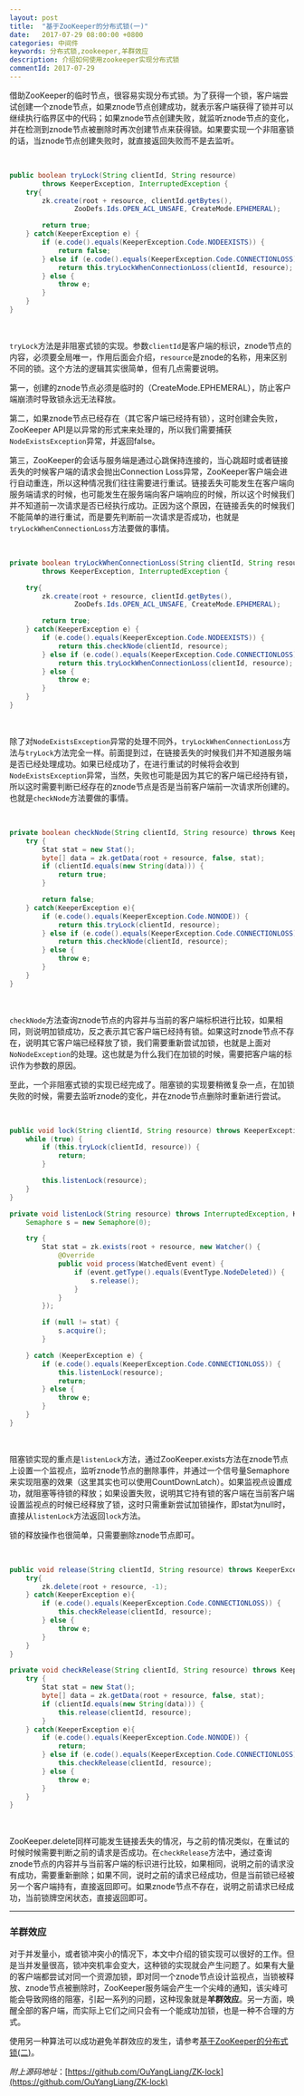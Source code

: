 ```yaml
---
layout: post
title:  "基于ZooKeeper的分布式锁(一)"
date:   2017-07-29 08:00:00 +0800
categories: 中间件
keywords: 分布式锁,zookeeper,羊群效应
description: 介绍如何使用zookeeper实现分布式锁
commentId: 2017-07-29
---
```

借助ZooKeeper的临时节点，很容易实现分布式锁。为了获得一个锁，客户端尝试创建一个znode节点，如果znode节点创建成功，就表示客户端获得了锁并可以继续执行临界区中的代码；如果znode节点创建失败，就监听znode节点的变化，并在检测到znode节点被删除时再次创建节点来获得锁。如果要实现一个非阻塞锁的话，当znode节点创建失败时，就直接返回失败而不是去监听。

<br/>

```java
public boolean tryLock(String clientId, String resource)
        throws KeeperException, InterruptedException {
    try{
        zk.create(root + resource, clientId.getBytes(),
                ZooDefs.Ids.OPEN_ACL_UNSAFE, CreateMode.EPHEMERAL);

        return true;
    } catch(KeeperException e) {
        if (e.code().equals(KeeperException.Code.NODEEXISTS)) {
            return false;
        } else if (e.code().equals(KeeperException.Code.CONNECTIONLOSS)) {
            return this.tryLockWhenConnectionLoss(clientId, resource);
        } else {
            throw e;
        }
    }
}
```

<br/>

`tryLock`方法是非阻塞式锁的实现。参数`clientId`是客户端的标识，znode节点的内容，必须要全局唯一，作用后面会介绍，`resource`是znode的名称，用来区别不同的锁。这个方法的逻辑其实很简单，但有几点需要说明。

第一，创建的znode节点必须是临时的（CreateMode.EPHEMERAL），防止客户端崩溃时导致锁永远无法释放。

第二，如果znode节点已经存在（其它客户端已经持有锁），这时创建会失败，ZooKeeper API是以异常的形式来来处理的，所以我们需要捕获`NodeExistsException`异常，并返回false。

第三，ZooKeeper的会话与服务端是通过心跳保持连接的，当心跳超时或者链接丢失的时候客户端的请求会抛出Connection Loss异常，ZooKeeper客户端会进行自动重连，所以这种情况我们往往需要进行重试。链接丢失可能发生在客户端向服务端请求的时候，也可能发生在服务端向客户端响应的时候，所以这个时候我们并不知道前一次请求是否已经执行成功。正因为这个原因，在链接丢失的时候我们不能简单的进行重试，而是要先判断前一次请求是否成功，也就是`tryLockWhenConnectionLoss`方法要做的事情。

<br/>

```java
private boolean tryLockWhenConnectionLoss(String clientId, String resource)
        throws KeeperException, InterruptedException {

    try{
        zk.create(root + resource, clientId.getBytes(),
                ZooDefs.Ids.OPEN_ACL_UNSAFE, CreateMode.EPHEMERAL);

        return true;
    } catch(KeeperException e) {
        if (e.code().equals(KeeperException.Code.NODEEXISTS)) {
            return this.checkNode(clientId, resource);
        } else if (e.code().equals(KeeperException.Code.CONNECTIONLOSS)) {
            return this.tryLockWhenConnectionLoss(clientId, resource);
        } else {
            throw e;
        }
    }
}
```

<br/>

除了对`NodeExistsException`异常的处理不同外，`tryLockWhenConnectionLoss`方法与`tryLock`方法完全一样。前面提到过，在链接丢失的时候我们并不知道服务端是否已经处理成功。如果已经成功了，在进行重试的时候将会收到`NodeExistsException`异常，当然，失败也可能是因为其它的客户端已经持有锁，所以这时需要判断已经存在的znode节点是否是当前客户端前一次请求所创建的。也就是`checkNode`方法要做的事情。

<br/>

```java
private boolean checkNode(String clientId, String resource) throws KeeperException, InterruptedException {
    try {
        Stat stat = new Stat();
        byte[] data = zk.getData(root + resource, false, stat);
        if (clientId.equals(new String(data))) {
            return true;
        }

        return false;
    } catch(KeeperException e){
        if (e.code().equals(KeeperException.Code.NONODE)) {
            return this.tryLock(clientId, resource);
        } else if (e.code().equals(KeeperException.Code.CONNECTIONLOSS)) {
            return this.checkNode(clientId, resource);
        } else {
            throw e;
        }
    }
}
```

<br/>

`checkNode`方法查询znode节点的内容并与当前的客户端标枳进行比较，如果相同，则说明加锁成功，反之表示其它客户端已经持有锁。如果这时znode节点不存在，说明其它客户端已经释放了锁，我们需要重新尝试加锁，也就是上面对`NoNodeException`的处理。这也就是为什么我们在加锁的时候，需要把客户端的标识作为参数的原因。

至此，一个非阻塞式锁的实现已经完成了。阻塞锁的实现要稍微复杂一点，在加锁失败的时候，需要去监听znode的变化，并在znode节点删除时重新进行尝试。

<br/>

```java
public void lock(String clientId, String resource) throws KeeperException, InterruptedException {
    while (true) {
        if (this.tryLock(clientId, resource)) {
            return;
        }

        this.listenLock(resource);
    }
}

private void listenLock(String resource) throws InterruptedException, KeeperException {
    Semaphore s = new Semaphore(0);

    try {
        Stat stat = zk.exists(root + resource, new Watcher() {
            @Override
            public void process(WatchedEvent event) {
                if (event.getType().equals(EventType.NodeDeleted)) {
                    s.release();
                }
            }
        });

        if (null != stat) {
            s.acquire();
        }

    } catch (KeeperException e) {
        if (e.code().equals(KeeperException.Code.CONNECTIONLOSS)) {
            this.listenLock(resource);
            return;
        } else {
            throw e;
        }
    }
}
```

<br/>

阻塞锁实现的重点是`listenLock`方法，通过ZooKeeper.exists方法在znode节点上设置一个监视点，监听znode节点的删除事件，并通过一个信号量Semaphore来实现阻塞的效果（这里其实也可以使用CountDownLatch）。如果监视点设置成功，就阻塞等待锁的释放；如果设置失败，说明其它持有锁的客户端在当前客户端设置监视点的时候已经释放了锁，这时只需重新尝试加锁操作，即stat为null时，直接从`listenLock`方法返回`lock`方法。

锁的释放操作也很简单，只需要删除znode节点即可。

<br/>

```java
public void release(String clientId, String resource) throws KeeperException, InterruptedException {
    try{
        zk.delete(root + resource, -1);
    } catch(KeeperException e){
        if (e.code().equals(KeeperException.Code.CONNECTIONLOSS)) {
            this.checkRelease(clientId, resource);
        } else {
            throw e;
        }
    }
}

private void checkRelease(String clientId, String resource) throws KeeperException, InterruptedException {
    try {
        Stat stat = new Stat();
        byte[] data = zk.getData(root + resource, false, stat);
        if (clientId.equals(new String(data))) {
            this.release(clientId, resource);
        }
    } catch(KeeperException e){
        if (e.code().equals(KeeperException.Code.NONODE)) {
            return;
        } else if (e.code().equals(KeeperException.Code.CONNECTIONLOSS)) {
            this.checkRelease(clientId, resource);
        } else {
            throw e;
        }
    }
}
```

<br/>

ZooKeeper.delete同样可能发生链接丢失的情况，与之前的情况类似，在重试的时候时候需要判断之前的请求是否成功。在`checkRelease`方法中，通过查询znode节点的内容并与当前客户端的标识进行比较，如果相同，说明之前的请求没有成功，需要重新删除；如果不同，说时之前的请求已经成功，但是当前锁已经被另一个客户端持有，直接返回即可。如果znode节点不存在，说明之前请求已经成功，当前锁牌空闲状态，直接返回即可。

---

### 羊群效应

对于并发量小，或者锁冲突小的情况下，本文中介绍的锁实现可以很好的工作。但是当并发量很高，锁冲突机率会变大，这种锁的实现就会产生问题了。如果有大量的客户端都尝试对同一个资源加锁，即对同一个znode节点设计监视点，当锁被释放、znode节点被删除时，ZooKeeper服务端会产生一个尖峰的通知，该尖峰可能会导致网络的阻塞，引起一系列的问题，这种现象就是**羊群效应**。另一方面，唤醒全部的客户端，而实际上它们之间只会有一个能成功加锁，也是一种不合理的方式。

使用另一种算法可以成功避免羊群效应的发生，请参考[基于ZooKeeper的分布式锁(二)]({{site.baseurl}}/2017/07/基于ZooKeeper的分布式锁(二).html)。

*附上源码地址*：[https://github.com/OuYangLiang/ZK-lock](https://github.com/OuYangLiang/ZK-lock)

